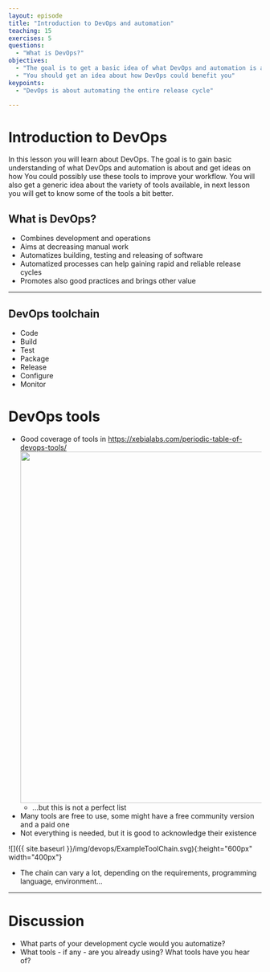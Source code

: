 ```yaml
---
layout: episode
title: "Introduction to DevOps and automation"
teaching: 15
exercises: 5
questions:
  - "What is DevOps?"
objectives:
  - "The goal is to get a basic idea of what DevOps and automation is about"
  - "You should get an idea about how DevOps could benefit you"
keypoints:
  - "DevOps is about automating the entire release cycle"

---
```


# Introduction to DevOps

In this lesson you will learn about DevOps. The goal is to gain basic understanding of what DevOps and automation is about and get ideas on how You could possibly use these tools to improve your workflow. You will also get a generic idea about the variety of tools available, in next lesson you will get to know some of the tools a bit better. 

## What is DevOps?

- Combines development and operations
- Aims at decreasing manual work
- Automatizes building, testing and releasing of software
- Automatized processes can help gaining rapid and reliable release cycles
- Promotes also good practices and brings other value

---

## DevOps toolchain

- Code
- Build
- Test
- Package
- Release
- Configure
- Monitor


# DevOps tools

- Good coverage of tools in https://xebialabs.com/periodic-table-of-devops-tools/
  <img src="https://xebialabs.com/assets/files/infographics/periodic-table-of-devops-v2.png" style="width: 700px;"/>
  - ...but this is not a perfect list
- Many tools are free to use, some might have a free community version and a paid one
- Not everything is needed, but it is good to acknowledge their existence

![]({{ site.baseurl }}/img/devops/ExampleToolChain.svg){:height="600px" width="400px"}

- The chain can vary a lot, depending on the requirements, programming language, environment...

---

# Discussion

- What parts of your development cycle would you automatize?
- What tools - if any - are you already using? What tools have you hear of?

